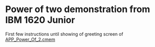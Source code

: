 # Power of two demonstration from IBM 1620 Junior

First few instructions until showing of greeting screen of
[APP_Power_Of_2.cmem](https://github.com/IBM-1620/Junior/blob/master/diagnostics/binaries/APP_Power_Of_2.cmem)
